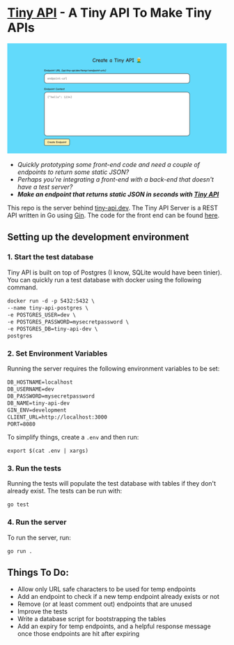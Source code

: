 # [Tiny API](https://tiny-api.dev) - A Tiny API To Make Tiny APIs
![Website Preview](https://github.com/cameronhh/tiny-api-client/blob/master/.github/repo-image.png)

- *Quickly prototyping some front-end code and need a couple of endpoints to return some static JSON?*
- *Perhaps you're integrating a front-end with a back-end that doesn't have a test server?*
- ***Make an endpoint that returns static JSON in seconds with [Tiny API](https://tiny-api.dev)***


This repo is the server behind [tiny-api.dev](https://tiny-api.dev). The Tiny API Server is a REST API written in Go using [Gin](https://github.com/gin-gonic/gin).
The code for the front end can be found [here](https://github.com/cameronhh/tiny-api-client).

## Setting up the development environment

### 1. Start the test database

Tiny API is built on top of Postgres (I know, SQLite would have been tinier).
You can quickly run a test database with docker using the following command.

```
docker run -d -p 5432:5432 \
--name tiny-api-postgres \
-e POSTGRES_USER=dev \    
-e POSTGRES_PASSWORD=mysecretpassword \
-e POSTGRES_DB=tiny-api-dev \
postgres
```

### 2. Set Environment Variables

Running the server requires the following environment variables to be set:

```
DB_HOSTNAME=localhost
DB_USERNAME=dev
DB_PASSWORD=mysecretpassword
DB_NAME=tiny-api-dev
GIN_ENV=development
CLIENT_URL=http://localhost:3000
PORT=8080
```

To simplify things, create a `.env` and then run:

```
export $(cat .env | xargs)
```

### 3. Run the tests

Running the tests will populate the test database with tables if they don't already exist.
The tests can be run with:

```
go test
```

### 4. Run the server

To run the server, run:

```
go run .
```

## Things To Do:
* Allow only URL safe characters to be used for temp endpoints
* Add an endpoint to check if a new temp endpoint already exists or not
* Remove (or at least comment out) endpoints that are unused
* Improve the tests
* Write a database script for bootstrapping the tables
* Add an expiry for temp endpoints, and a helpful response message once those endpoints are hit after expiring
